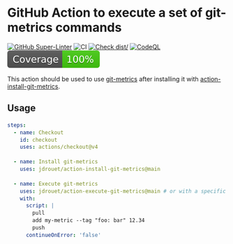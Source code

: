 # GitHub Action to execute a set of git-metrics commands

[![GitHub Super-Linter](https://github.com/jdrouet/action-execute-git-metrics/actions/workflows/linter.yml/badge.svg)](https://github.com/super-linter/super-linter)
![CI](https://github.com/jdrouet/action-execute-git-metrics/actions/workflows/ci.yml/badge.svg)
[![Check dist/](https://github.com/jdrouet/action-execute-git-metrics/actions/workflows/check-dist.yml/badge.svg)](https://github.com/jdrouet/action-execute-git-metrics/actions/workflows/check-dist.yml)
[![CodeQL](https://github.com/jdrouet/action-execute-git-metrics/actions/workflows/codeql-analysis.yml/badge.svg)](https://github.com/jdrouet/action-execute-git-metrics/actions/workflows/codeql-analysis.yml)
[![Coverage](./badges/coverage.svg)](./badges/coverage.svg)

This action should be used to use [git-metrics](https://github.com/jdrouet/git-metrics) after installing it with [action-install-git-metrics](https://github.com/jdrouet/action-install-git-metrics).

## Usage

```yaml
steps:
  - name: Checkout
    id: checkout
    uses: actions/checkout@v4

  - name: Install git-metrics
    uses: jdrouet/action-install-git-metrics@main

  - name: Execute git-metrics
    uses: jdrouet/action-execute-git-metrics@main # or with a specific version
    with:
      script: |
        pull
        add my-metric --tag "foo: bar" 12.34
        push
      continueOnError: 'false'
```
